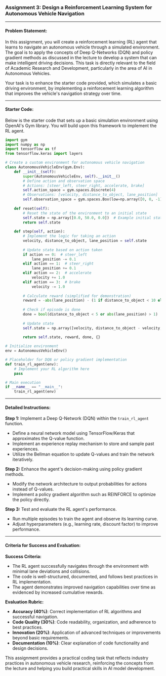 ### Assignment 3: Design a Reinforcement Learning System for Autonomous Vehicle Navigation

---

#### Problem Statement:

In this assignment, you will create a reinforcement learning (RL) agent that learns to navigate an autonomous vehicle through a simulated environment. The goal is to apply the concepts of Deep Q-Networks (DQN) and policy gradient methods as discussed in the lecture to develop a system that can make intelligent driving decisions. This task is directly relevant to the field of Academic Research and Development, particularly in the area of AI in Autonomous Vehicles.

Your task is to enhance the starter code provided, which simulates a basic driving environment, by implementing a reinforcement learning algorithm that improves the vehicle's navigation strategy over time.

---

#### Starter Code:

Below is the starter code that sets up a basic simulation environment using OpenAI's Gym library. You will build upon this framework to implement the RL agent.

```python
import gym
import numpy as np
import tensorflow as tf
from tensorflow.keras import layers

# Create a custom environment for autonomous vehicle navigation
class AutonomousVehicleEnv(gym.Env):
    def __init__(self):
        super(AutonomousVehicleEnv, self).__init__()
        # Define action and observation space
        # Actions: [steer_left, steer_right, accelerate, brake]
        self.action_space = gym.spaces.Discrete(4)
        # Observations: [velocity, distance_to_object, lane_position]
        self.observation_space = gym.spaces.Box(low=np.array([0, 0, -1]), high=np.array([100, 100, 1]), dtype=np.float32)
        
    def reset(self):
        # Reset the state of the environment to an initial state
        self.state = np.array([0.0, 50.0, 0.0])  # Example initial state
        return self.state
    
    def step(self, action):
        # Implement the logic for taking an action
        velocity, distance_to_object, lane_position = self.state
        
        # Update state based on action taken
        if action == 0:  # steer_left
            lane_position -= 0.1
        elif action == 1:  # steer_right
            lane_position += 0.1
        elif action == 2:  # accelerate
            velocity += 1.0
        elif action == 3:  # brake
            velocity -= 1.0
        
        # Calculate reward (simplified for demonstration)
        reward = -abs(lane_position) - (1 if distance_to_object < 10 else 0)
        
        # Check if episode is done
        done = bool(distance_to_object < 5 or abs(lane_position) > 1)
        
        # Update state
        self.state = np.array([velocity, distance_to_object - velocity, lane_position])
        
        return self.state, reward, done, {}

# Initialize environment
env = AutonomousVehicleEnv()

# Placeholder for DQN or policy gradient implementation
def train_rl_agent(env):
    # Implement your RL algorithm here
    pass

# Main execution
if __name__ == "__main__":
    train_rl_agent(env)
```

---

#### Detailed Instructions:

**Step 1:** Implement a Deep Q-Network (DQN) within the `train_rl_agent` function.
- Define a neural network model using TensorFlow/Keras that approximates the Q-value function.
- Implement an experience replay mechanism to store and sample past experiences.
- Utilize the Bellman equation to update Q-values and train the network iteratively.

**Step 2:** Enhance the agent's decision-making using policy gradient methods.
- Modify the network architecture to output probabilities for actions instead of Q-values.
- Implement a policy gradient algorithm such as REINFORCE to optimize the policy directly.

**Step 3:** Test and evaluate the RL agent's performance.
- Run multiple episodes to train the agent and observe its learning curve.
- Adjust hyperparameters (e.g., learning rate, discount factor) to improve performance.

---

#### Criteria for Success and Evaluation:

**Success Criteria:**
- The RL agent successfully navigates through the environment with minimal lane deviations and collisions.
- The code is well-structured, documented, and follows best practices in RL implementation.
- The agent demonstrates improved navigation capabilities over time as evidenced by increased cumulative rewards.

**Evaluation Rubric:**
- **Accuracy (40%)**: Correct implementation of RL algorithms and successful navigation.
- **Code Quality (30%)**: Code readability, organization, and adherence to best practices.
- **Innovation (20%)**: Application of advanced techniques or improvements beyond basic requirements.
- **Documentation (10%)**: Clear explanation of code functionality and design decisions.

This assignment provides a practical coding task that reflects industry practices in autonomous vehicle research, reinforcing the concepts from the lecture and helping you build practical skills in AI model development.